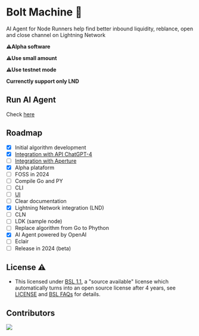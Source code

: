# Bolt Machine 🤖 

AI Agent for Node Runners help find better inbound liquidity, reblance, open and close channel on Lightning Network

**⚠️Alpha software**

**⚠️Use small amount**

**⚠️Use testnet mode**

**Currenctly support only LND**

## Run AI Agent

Check [here](https://github.com/AreaLayer/Bolt-Machine/blob/main/docs/run.md)

## Roadmap

- [x] Initial algorithm development
- [x] [Integration with  API ChatGPT-4](https://platform.openai.com/docs/introduction/overview)
- [ ] [Integration with  Aperture](https://github.com/lightninglabs/aperture/tree/master)
- [x] Alpha plataform
- [ ] FOSS in 2024
- [ ] Compile Go and PY
- [ ] CLI
- [ ] [UI](https://github.com/AreaLayer/Bolt-Machine-ln)
- [ ] Clear documentation
- [x] Lightning Network integration  (LND)
- [ ] CLN
- [ ] LDK (sample node)
- [ ] Replace algorithm from Go to Phython
- [x] AI Agent powered by OpenAI
- [ ] Eclair
- [ ] Release in 2024 (beta)

## License ⚠️

-  This licensed under [BSL 1.1](https://mariadb.com/bsl11/), a "source available" license which automatically turns into an open source license after 4 years, see [LICENSE](https://github.com/AreaLayer/Bolt-Machine/blob/main/LICENSE.md) and [BSL FAQs](https://mariadb.com/bsl-faq-mariadb/) for details.

## Contributors

<a align="center" href="https://github.com/AreaLayer/Bolt-Machine/graphs/contributors">
  <img src="https://contrib.rocks/image?repo=FrostDevKit/javascript-frost" />
</a>
